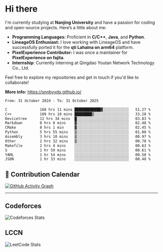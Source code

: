 # Hi there

I'm currently studying at **Nanjing University** and have a passion for coding and open-source projects. Here’s a little about me:

- **Programming Languages:** Proficient in **C/C++**, **Java**, and **Python**.
- **LineageOS Enthusiast:** I love working with LineageOS and have successfully ported it for the **qti Lahaina on arm64** platform.
- **PixelExperience Contributor:** I was once a maintainer for **PixelExperience on fajita**.
- **Internship**: Currently interning at Qingdao Youtan Network Technology Co., Ltd.

Feel free to explore my repositories and get in touch if you'd like to collaborate!

**More info:** https://snnbyyds.github.io/

<!--START_SECTION:waka-->

```txt
From: 31 October 2024 - To: 31 October 2025

C               168 hrs 11 mins ████████████▓░░░░░░░░░░░░   51.27 %
C++             109 hrs 10 mins ████████▒░░░░░░░░░░░░░░░░   33.28 %
Devicetree      12 hrs 34 mins  █░░░░░░░░░░░░░░░░░░░░░░░░   03.83 %
Markdown        8 hrs 8 mins    ▓░░░░░░░░░░░░░░░░░░░░░░░░   02.48 %
CMake           8 hrs 1 min     ▓░░░░░░░░░░░░░░░░░░░░░░░░   02.45 %
Python          5 hrs 55 mins   ▒░░░░░░░░░░░░░░░░░░░░░░░░   01.80 %
Assembly        3 hrs 10 mins   ▒░░░░░░░░░░░░░░░░░░░░░░░░   00.97 %
Other           2 hrs 32 mins   ▒░░░░░░░░░░░░░░░░░░░░░░░░   00.78 %
Makefile        2 hrs 4 mins    ░░░░░░░░░░░░░░░░░░░░░░░░░   00.63 %
S               1 hr 59 mins    ░░░░░░░░░░░░░░░░░░░░░░░░░   00.61 %
YAML            1 hr 54 mins    ░░░░░░░░░░░░░░░░░░░░░░░░░   00.58 %
JSON            1 hr 33 mins    ░░░░░░░░░░░░░░░░░░░░░░░░░   00.48 %
```

<!--END_SECTION:waka-->

## 📅 Contribution Calendar

[![GitHub Activity Graph](https://github-readme-activity-graph.vercel.app/graph?username=snnbyyds&theme=react-dark)](https://github.com/snnbyyds)

---

## Codeforces
![Codeforces Stats](https://codeforces-readme-stats.vercel.app/api/card?username=snnbyyds)

## LCCN
![LeetCode Stats](https://leetcard.jacoblin.cool/snnbyyds?theme=light&font=Fuzzy%20Bubbles&site=cn)
